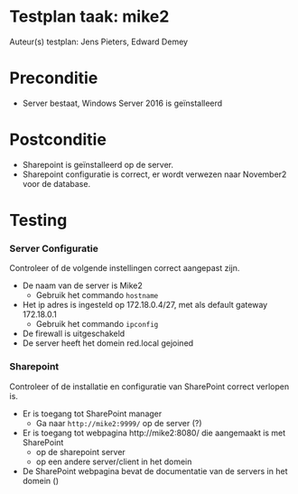 # Testplan taak: mike2

Auteur(s) testplan: Jens Pieters, Edward Demey

# Preconditie

 * Server bestaat, Windows Server 2016 is geïnstalleerd
 
# Postconditie

 * Sharepoint is geïnstalleerd op de server.
 * Sharepoint configuratie is correct, er wordt verwezen naar November2 voor de database.

# Testing

### Server Configuratie
Controleer of de volgende instellingen correct aangepast zijn.
 * De naam van de server is Mike2
   * Gebruik het commando `hostname`
 * Het ip adres is ingesteld op 172.18.0.4/27, met als default gateway 172.18.0.1
   * Gebruik het commando `ipconfig`
 * De firewall is uitgeschakeld
 * De server heeft het domein red.local gejoined

### Sharepoint
Controleer of de installatie en configuratie van SharePoint correct verlopen is.
 * Er is toegang tot SharePoint manager
   * Ga naar `http://mike2:9999/` op de server (?)
 * Er is toegang tot webpagina http://mike2:8080/ die aangemaakt is met SharePoint
   * op de sharepoint server
   * op een andere server/client in het domein
 * De SharePoint webpagina bevat de documentatie van de servers in het domein ()
   
 
